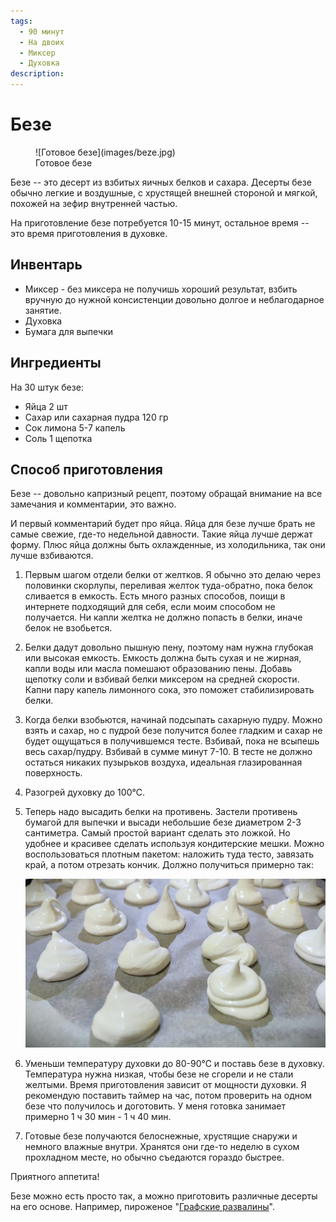 ```yaml
---
tags:
  - 90 минут
  - На двоих
  - Миксер
  - Духовка
description:
---
```

# Безе

<figure markdown="span">
  ![Готовое безе](images/beze.jpg)
  <figcaption>Готовое безе</figcaption>
</figure>

Безе -- это десерт из взбитых яичных белков и сахара. Десерты безе обычно легкие и воздушные, с хрустящей внешней стороной и мягкой, похожей на зефир внутренней частью. 

На приготовление безе потребуется 10-15 минут, остальное время -- это время приготовления в духовке.

## Инвентарь

- Миксер - без миксера не получишь хороший результат, взбить вручную до нужной консистенции довольно долгое и неблагодарное занятие.
- Духовка
- Бумага для выпечки

## Ингредиенты

На 30 штук безе:

- Яйца 2 шт
- Сахар или сахарная пудра 120 гр
- Сок лимона 5-7 капель
- Соль 1 щепотка

## Способ приготовления

Безе -- довольно капризный рецепт, поэтому обращай внимание на все замечания и комментарии, это важно.

И первый комментарий будет про яйца. Яйца для безе лучше брать не самые свежие, где-то недельной давности. Такие яйца лучше держат форму. Плюс яйца должны быть охлажденные, из холодильника, так они лучше взбиваются.

1. Первым шагом отдели белки от желтков. Я обычно это делаю через половинки скорлупы, переливая желток туда-обратно, пока белок сливается в емкость. Есть много разных способов, поищи в интернете подходящий для себя, если моим способом не получается. Ни капли желтка не должно попасть в белки, иначе белок не взобьется.
1. Белки дадут довольно пышную пену, поэтому нам нужна глубокая или высокая емкость. Емкость должна быть сухая и не жирная, капли воды или масла помешают образованию пены. Добавь щепотку соли и взбивай белки миксером на средней скорости. Капни пару капель лимонного сока, это поможет стабилизировать белки.
1. Когда белки взобьются, начинай подсыпать сахарную пудру. Можно взять и сахар, но с пудрой безе получится более гладким и сахар не будет ощущаться в получившемся тесте. Взбивай, пока не всыпешь весь сахар/пудру. Взбивай в сумме минут 7-10. В тесте не должно остаться никаких пузырьков воздуха, идеальная глазированная поверхность. 
1. Разогрей духовку до 100℃.
1. Теперь надо высадить белки на противень. Застели противень бумагой для выпечки и высади небольшие безе диаметром 2-3 сантиметра. Самый простой вариант сделать это ложкой. Но удобнее и красивее сделать используя кондитерские мешки. Можно воспользоваться плотным пакетом: наложить туда тесто, завязать край, а потом отрезать кончик. Должно получиться примерно так:
   
    ![Отсаженное безе](images/beze-raw.jpg)

1. Уменьши температуру духовки до 80-90℃ и поставь безе в духовку. Температура нужна низкая, чтобы безе не сгорели и не стали желтыми. Время приготовления зависит от мощности духовки. Я рекомендую поставить таймер на час, потом проверить на одном безе что получилось и доготовить. У меня готовка занимает примерно 1 ч 30 мин - 1 ч 40 мин.
1. Готовые безе получаются белоснежные, хрустящие снаружи и немного влажные внутри. Хранятся они где-то неделю в сухом прохладном месте, но обычно съедаются гораздо быстрее.

Приятного аппетита!

Безе можно есть просто так, а можно приготовить различные десерты на его основе. Например, пироженое "[Графские развалины](grafskie-razvaliny.md)".